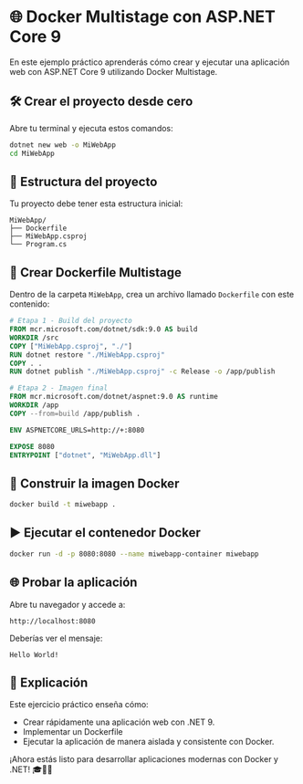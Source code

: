 # 🌐 Docker Multistage con ASP.NET Core 9

En este ejemplo práctico aprenderás cómo crear y ejecutar una aplicación web con ASP.NET Core 9 utilizando Docker Multistage.

## 🛠️ Crear el proyecto desde cero

Abre tu terminal y ejecuta estos comandos:

```bash
dotnet new web -o MiWebApp
cd MiWebApp
```

## 📁 Estructura del proyecto

Tu proyecto debe tener esta estructura inicial:

```
MiWebApp/
├── Dockerfile
├── MiWebApp.csproj
└── Program.cs
```

## 🚀 Crear Dockerfile Multistage

Dentro de la carpeta `MiWebApp`, crea un archivo llamado `Dockerfile` con este contenido:

```dockerfile
# Etapa 1 - Build del proyecto
FROM mcr.microsoft.com/dotnet/sdk:9.0 AS build
WORKDIR /src
COPY ["MiWebApp.csproj", "./"]
RUN dotnet restore "./MiWebApp.csproj"
COPY . .
RUN dotnet publish "./MiWebApp.csproj" -c Release -o /app/publish

# Etapa 2 - Imagen final
FROM mcr.microsoft.com/dotnet/aspnet:9.0 AS runtime
WORKDIR /app
COPY --from=build /app/publish .

ENV ASPNETCORE_URLS=http://+:8080

EXPOSE 8080
ENTRYPOINT ["dotnet", "MiWebApp.dll"]
```

## 🐳 Construir la imagen Docker

```bash
docker build -t miwebapp .
```

## ▶️ Ejecutar el contenedor Docker

```bash
docker run -d -p 8080:8080 --name miwebapp-container miwebapp
```

## 🌐 Probar la aplicación

Abre tu navegador y accede a:

```
http://localhost:8080
```

Deberías ver el mensaje:

```
Hello World!
```

## 📌 Explicación 

Este ejercicio práctico enseña cómo:

- Crear rápidamente una aplicación web con .NET 9.
- Implementar un Dockerfile 
- Ejecutar la aplicación de manera aislada y consistente con Docker.

¡Ahora estás listo para desarrollar aplicaciones modernas con Docker y .NET! 🎓🚀🐳

